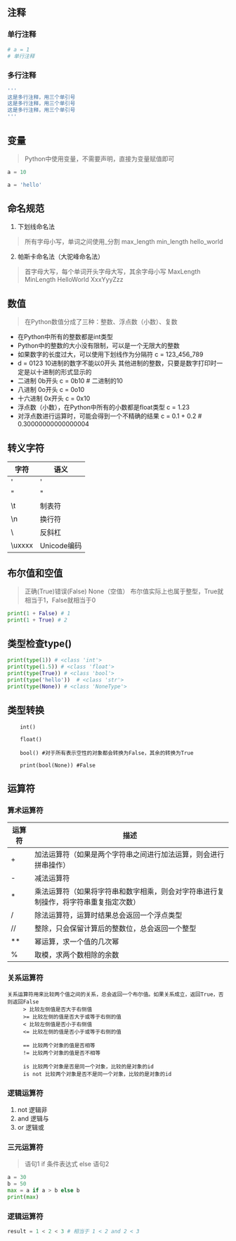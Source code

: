 ## 注释

### 单行注释

```python
# a = 1 
# 单行注释
```

### 多行注释
```python
​​'''
这是多行注释，用三个单引号
这是多行注释，用三个单引号 
这是多行注释，用三个单引号
'''
```


## 变量

> Python中使用变量，不需要声明，直接为变量赋值即可

```python
a = 10

a = 'hello'
```

## 命名规范

1. 下划线命名法
> 所有字母小写，单词之间使用_分割
> max_length min_length hello_world

2. 帕斯卡命名法（大驼峰命名法）  
> 首字母大写，每个单词开头字母大写，其余字母小写
> MaxLength MinLength HelloWorld XxxYyyZzz  


## 数值

> 在Python数值分成了三种：整数、浮点数（小数）、复数


- 在Python中所有的整数都是int类型
- Python中的整数的大小没有限制，可以是一个无限大的整数
- 如果数字的长度过大，可以使用下划线作为分隔符
  c = 123_456_789
- d = 0123 10进制的数字不能以0开头
  其他进制的整数，只要是数字打印时一定是以十进制的形式显示的
- 二进制 0b开头
  c = 0b10 # 二进制的10
- 八进制 0o开头
  c = 0o10
- 十六进制 0x开头
  c = 0x10
- 浮点数（小数），在Python中所有的小数都是float类型
  c = 1.23
- 对浮点数进行运算时，可能会得到一个不精确的结果
  c = 0.1 + 0.2 # 0.30000000000000004


## 转义字符

| 字符     | 语义        |
| ------ | --------- |
| \'     | '         |
| \"     | "         |
| \t     | 制表符       |
| \n     | 换行符       |
| \\     | 反斜杠       |
| \uxxxx | Unicode编码 |

## 布尔值和空值

> 正确(True)错误(False)
> None（空值）
> 布尔值实际上也属于整型，True就相当于1，False就相当于0
```python
print(1 + False) # 1
print(1 + True) # 2
```

## 类型检查type()

```python
print(type(1)) # <class 'int'>
print(type(1.5)) # <class 'float'>
print(type(True)) # <class 'bool'>
print(type('hello'))  # <class 'str'>
print(type(None)) # <class 'NoneType'>
```


## 类型转换
```
	int() 
	
	float()

	bool() #对于所有表示空性的对象都会转换为False，其余的转换为True

	print(bool(None)) #False
```
## 运算符

### 算术运算符



| 运算符  | 描述                                       |
| ---- | ---------------------------------------- |
| +    | 加法运算符（如果是两个字符串之间进行加法运算，则会进行拼串操作）         |
| -    | 减法运算符                                    |
| *    | 乘法运算符（如果将字符串和数字相乘，则会对字符串进行复制操作，将字符串重复指定次数） |
| /    | 除法运算符，运算时结果总会返回一个浮点类型                    |
| //   | 整除，只会保留计算后的整数位，总会返回一个整型                  |
| **   | 幂运算，求一个值的几次幂                             |
| %    | 取模，求两个数相除的余数                             |




### 关系运算符

```
关系运算符用来比较两个值之间的关系，总会返回一个布尔值。如果关系成立，返回True，否则返回False
	 > 比较左侧值是否大于右侧值
	 >= 比较左侧的值是否大于或等于右侧的值
	 < 比较左侧值是否小于右侧值
	 <= 比较左侧的值是否小于或等于右侧的值

	 == 比较两个对象的值是否相等
	 != 比较两个对象的值是否不相等

	 is 比较两个对象是否是同一个对象，比较的是对象的id
	 is not 比较两个对象是否不是同一个对象，比较的是对象的id
 ```

### 逻辑运算符
1. not 逻辑非
2. and 逻辑与
3. or 逻辑或

### 三元运算符

> 语句1 if 条件表达式 else 语句2

```python
a = 30
b = 50
max = a if a > b else b
print(max)

```


### 逻辑运算符

```python
result = 1 < 2 < 3 # 相当于 1 < 2 and 2 < 3
```